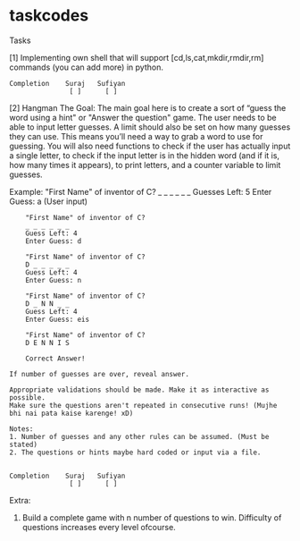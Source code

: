 # taskcodes
Tasks

[1]
    Implementing own shell that will support [cd,ls,cat,mkdir,rmdir,rm] commands (you can add more) in python.
    
    Completion    Suraj   Sufiyan
                   [ ]      [ ]

[2] 
    Hangman
    The Goal:
    The main goal here is to create a sort of “guess the word using a hint" or "Answer the question" game. The user needs to  be  able to input letter guesses. A limit should also be set on how many guesses they can use. This means you’ll need a way to grab a word to use for guessing.
You will also need functions to check if the user has actually input a single letter, to check if the input letter is in the hidden word (and if it is, how many times it appears), to print letters, and a counter variable to limit guesses.

Example:
        "First Name" of inventor of C?
         _ _ _ _ _ _
        Guesses Left: 5
        Enter Guess: a (User input)

        "First Name" of inventor of C?
        _ _ _ _ _ _
        Guess Left: 4
        Enter Guess: d

        "First Name" of inventor of C?
        D _ _ _ _ _
        Guess Left: 4
        Enter Guess: n

        "First Name" of inventor of C?
        D _ N N _ _
        Guess Left: 4
        Enter Guess: eis

        "First Name" of inventor of C?
        D E N N I S

        Correct Answer!

    If number of guesses are over, reveal answer.

    Appropriate validations should be made. Make it as interactive as possible.
    Make sure the questions aren't repeated in consecutive runs! (Mujhe bhi nai pata kaise karenge! xD)

    Notes:
    1. Number of guesses and any other rules can be assumed. (Must be stated)
    2. The questions or hints maybe hard coded or input via a file.

    
    Completion    Suraj   Sufiyan
                   [ ]      [ ]


Extra:
   1. Build a complete game with n number of questions to win. Difficulty of questions increases every level ofcourse.
   
